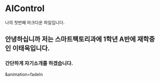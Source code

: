 # AIControl

나의 첫번째 마크다운 파일입니다.

## 안녕하십니까 저는 스마트팩토리과에 1학년 A반에 재학중인 이태욱입니다. 

### 간단하게 자기소개를 하겠습니다.

&animation=fadeIn
